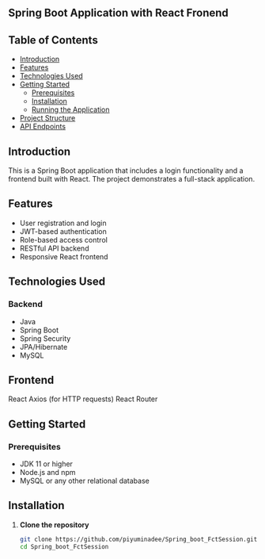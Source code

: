## Spring Boot Application with React Fronend

## Table of Contents

- [Introduction](#introduction)
- [Features](#features)
- [Technologies Used](#technologies-used)
- [Getting Started](#getting-started)
  - [Prerequisites](#prerequisites)
  - [Installation](#installation)
  - [Running the Application](#running-the-application)
- [Project Structure](#project-structure)
- [API Endpoints](#api-endpoints)



## Introduction
This is a Spring Boot application that includes a login functionality and a frontend built with React. The project demonstrates a full-stack application.
## Features
- User registration and login
- JWT-based authentication
- Role-based access control
- RESTful API backend
- Responsive React frontend

## Technologies Used
### Backend
- Java
- Spring Boot
- Spring Security
- JPA/Hibernate
- MySQL

## Frontend
React
Axios (for HTTP requests)
React Router

## Getting Started
### Prerequisites
- JDK 11 or higher
- Node.js and npm
- MySQL or any other relational database

## Installation
1. **Clone the repository**
   ```bash
   git clone https://github.com/piyuminadee/Spring_boot_FctSession.git
   cd Spring_boot_FctSession
   

